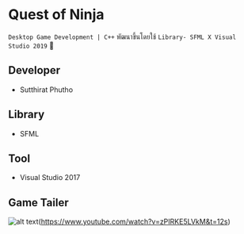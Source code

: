 # Quest of Ninja

` Desktop Game Development | C++ ` พัฒนาขึ้นโดยใช้ ` Library- SFML X Visual Studio 2019 ` 👾

## Developer

* Sutthirat Phutho

## Library

* SFML

## Tool 

* Visual Studio 2017

## Game Tailer

![alt text](https://github.com/radsadorn/Quest_of_Ninja/blob/master/QON.jpg?raw=true)(https://www.youtube.com/watch?v=zPIRKE5LVkM&t=12s)
